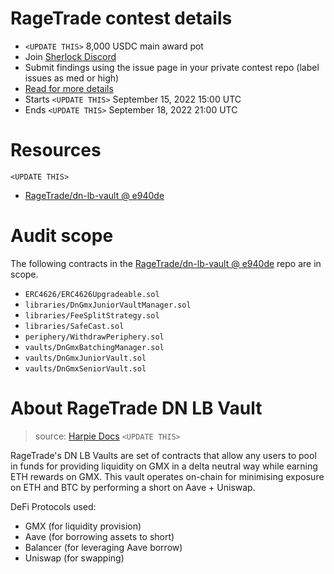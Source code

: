 # RageTrade contest details

- `<UPDATE THIS>` 8,000 USDC main award pot
- Join [Sherlock Discord](https://discord.gg/MABEWyASkp)
- Submit findings using the issue page in your private contest repo (label issues as med or high)
- [Read for more details](https://docs.sherlock.xyz/audits/watsons)
- Starts `<UPDATE THIS>` September 15, 2022 15:00 UTC
- Ends `<UPDATE THIS>` September 18, 2022 21:00 UTC

# Resources

`<UPDATE THIS>`

- [RageTrade/dn-lb-vault @ e940de](https://github.com/RageTrade/dn-lb-vault/tree/e940de5ea56d1030f1abd5e57f8c7f0b8c449ec5)

# Audit scope

The following contracts in the [RageTrade/dn-lb-vault @ e940de](https://github.com/RageTrade/dn-lb-vault/tree/e940de5ea56d1030f1abd5e57f8c7f0b8c449ec5) repo are in scope.

- `ERC4626/ERC4626Upgradeable.sol`
- `libraries/DnGmxJuniorVaultManager.sol`
- `libraries/FeeSplitStrategy.sol`
- `libraries/SafeCast.sol`
- `periphery/WithdrawPeriphery.sol`
- `vaults/DnGmxBatchingManager.sol`
- `vaults/DnGmxJuniorVault.sol`
- `vaults/DnGmxSeniorVault.sol`

# About RageTrade DN LB Vault

> source: [Harpie Docs](https://harpie.gitbook.io/welcome-to-the-harpie-docs/about/whitepaper#how-it-works-summary) `<UPDATE THIS>`

RageTrade's DN LB Vaults are set of contracts that allow any users to pool in funds for providing liquidity on GMX in a delta neutral way while earning ETH rewards on GMX. This vault operates on-chain for minimising exposure on ETH and BTC by performing a short on Aave + Uniswap.

DeFi Protocols used:
- GMX (for liquidity provision)
- Aave (for borrowing assets to short)
- Balancer (for leveraging Aave borrow)
- Uniswap (for swapping)
